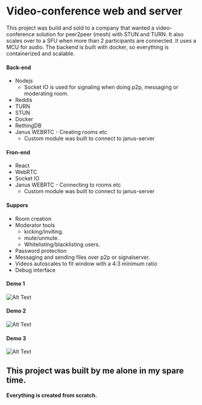 # Video-conference web and server

This project was build and sold to a company that wanted a video-conference solution for peer2peer (mesh) with STUN and TURN. It also scales over to a SFU when more than 2 participants are connected. It uses a MCU for audio. The backend is built with docker, so everything is containerized and scalable.

#### Back-end
  - Nodejs
    - Socket IO is used for signaling when doing p2p, messaging or moderating room.
  - Reddis
  - TURN
  - STUN
  - Docker
  - RethingDB
  - Janus WEBRTC - Creating rooms etc
    - Custom module was built to connect to janus-server


#### Fron-end
  - React
  - WebRTC
  - Socket IO
  - Janus WEBRTC - Connecting to rooms etc
    - Custom module was built to connect to janus-server


#### Suppors
  - Room creation
  - Moderator tools 
    - kicking/inviting.
    - mute/unmute.
    - Whitelisting/blacklisting users.
  - Password protection
  - Messaging and sending files over p2p or signalserver.
  - Videos autoscales to fit window with a 4:3 minimum ratio 
  - Debug interface

#### Demo 1
![Alt Text](https://github.com/nexriz/video-conference/blob/main/video-conference1.gif)

#### Demo 2
![Alt Text](https://github.com/nexriz/video-conference/blob/main/video-conference2.gif)

#### Demo 3
![Alt Text](https://github.com/nexriz/video-conference/blob/main/video-conference3.gif)


## This project was built by me alone in my spare time.
#### Everything is created from scratch.
